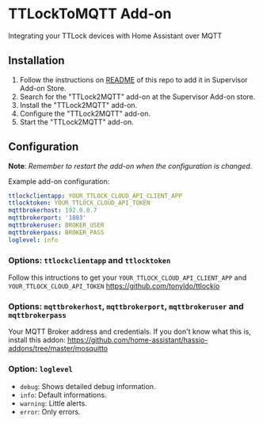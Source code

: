# TTLockToMQTT Add-on

Integrating your TTLock devices with Home Assistant over MQTT

## Installation

1. Follow the instructions on [README](./README.md) of this repo to add it in Supervisor Add-on Store.
1. Search for the "TTLock2MQTT" add-on at the Supervisor Add-on store.
1. Install the "TTLock2MQTT" add-on.
1. Configure the "TTLock2MQTT" add-on.
1. Start the "TTLock2MQTT" add-on.

## Configuration

**Note**: _Remember to restart the add-on when the configuration is changed._

Example add-on configuration:

```yaml
ttlockclientapp: YOUR_TTLOCK_CLOUD_API_CLIENT_APP
ttlocktoken: YOUR_TTLOCK_CLOUD_API_TOKEN
mqttbrokerhost: 192.0.0.7
mqttbrokerport: '1883'
mqttbrokeruser: BROKER_USER
mqttbrokerpass: BROKER_PASS
loglevel: info
```
### Options: `ttlockclientapp` and `ttlocktoken`

Follow this intructions to get your `YOUR_TTLOCK_CLOUD_API_CLIENT_APP` and `YOUR_TTLOCK_CLOUD_API_TOKEN`
https://github.com/tonyldo/ttlockio

### Options: `mqttbrokerhost`, `mqttbrokerport`, `mqttbrokeruser` and `mqttbrokerpass`

Your MQTT Broker address and credentials. If you don't know what this is, install this addon:
https://github.com/home-assistant/hassio-addons/tree/master/mosquitto

### Option: `loglevel`

- `debug`: Shows detailed debug information.
- `info`: Default informations.
- `warning`: Little alerts.
- `error`:  Only errors.
